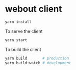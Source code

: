 # webout client

```bash
yarn install
```

To serve the client

```bash
yarn start
```

To build the client

```bash
yarn build       # production
yarn build:watch # development
```
